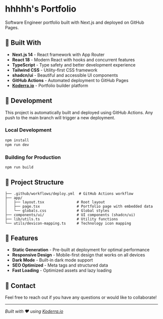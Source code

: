 # hhhhh's Portfolio

Software Engineer portfolio built with Next.js and deployed on GitHub Pages.

## 🚀 Built With

- **Next.js 14** - React framework with App Router
- **React 18** - Modern React with hooks and concurrent features
- **TypeScript** - Type safety and better development experience  
- **Tailwind CSS** - Utility-first CSS framework
- **shadcn/ui** - Beautiful and accessible UI components
- **GitHub Actions** - Automated deployment to GitHub Pages
- **[Koderra.io](https://koderra.io)** - Portfolio builder platform

## 🔧 Development

This project is automatically built and deployed using GitHub Actions. Any push to the main branch will trigger a new deployment.

### Local Development

```bash
npm install
npm run dev
```

### Building for Production

```bash
npm run build
```

## 📁 Project Structure

```
├── .github/workflows/deploy.yml  # GitHub Actions workflow
├── app/
│   ├── layout.tsx               # Root layout
│   ├── page.tsx                 # Portfolio page with embedded data
│   └── globals.css              # Global styles
├── components/ui/               # UI components (shadcn/ui)
├── lib/utils.ts                 # Utility functions
└── utils/devicon-mapping.ts     # Technology icon mapping
```

## 🌟 Features

- **Static Generation** - Pre-built at deployment for optimal performance
- **Responsive Design** - Mobile-first design that works on all devices
- **Dark Mode** - Built-in dark mode support
- **SEO Optimized** - Meta tags and structured data
- **Fast Loading** - Optimized assets and lazy loading

## 📧 Contact

Feel free to reach out if you have any questions or would like to collaborate!

---

*Built with ❤️ using [Koderra.io](https://koderra.io)*